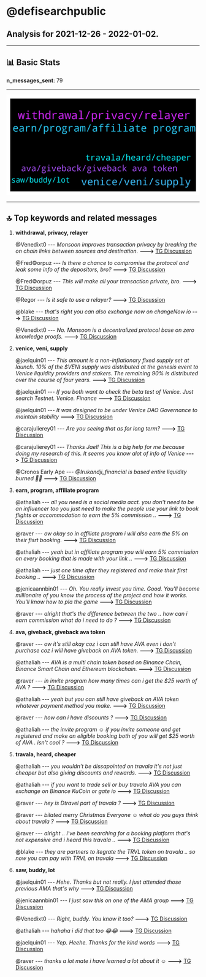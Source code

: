 # **@defisearchpublic**
 ## Analysis for **2021-12-26** - **2022-01-02**.

---

## 📊 **Basic Stats**

**n_messages_sent**: 79

---
![wordcloud](defisearchpublic_7Days_wordcloud.png)

---


## 🔝 **Top keywords and related messages**

1. **withdrawal, privacy, relayer**

    @Venedixt0 --- *Monsoon improves transaction privacy by breaking the on chain links between sources and destination.* **--->** [TG Discussion](https://t.me/defisearchpublic/240662)

    @Fred©orpuz --- *Is there a chance to compromise the protocol and leak some info of the depositors, bro?* **--->** [TG Discussion](https://t.me/defisearchpublic/240671)

    @Fred©orpuz --- *This will make all your transaction private, bro.* **--->** [TG Discussion](https://t.me/defisearchpublic/240656)

    @Regor --- *Is it safe to use a relayer?* **--->** [TG Discussion](https://t.me/defisearchpublic/240669)

    @blake --- *that's right you can also exchange now on  changeNow io* **--->** [TG Discussion](https://t.me/defisearchpublic/240762)

    @Venedixt0 --- *No. Monsoon is a decentralized protocol base on zero knowledge proofs.* **--->** [TG Discussion](https://t.me/defisearchpublic/240672)

2. **venice, veni, supply**

    @jaelquin01 --- *This amount is a non-inflationary fixed supply set at launch. 10% of the $VENI supply was distributed at the genesis event to Venice liquidity providers and stakers. The remaining 90% is distributed over the course of four years.* **--->** [TG Discussion](https://t.me/defisearchpublic/240694)

    @jaelquin01 --- *If you both want to check the beta test of Venice. Just search Testnet. Venice. Finance* **--->** [TG Discussion](https://t.me/defisearchpublic/240700)

    @jaelquin01 --- *It was designed to be under Venice DAO Governance to maintain stability* **--->** [TG Discussion](https://t.me/defisearchpublic/240690)

    @carajulierey01 --- *Are you seeing that as for long term?* **--->** [TG Discussion](https://t.me/defisearchpublic/240688)

    @carajulierey01 --- *Thanks Jael! This is a big help for me because  doing my research of this. It seems you know alot of info of Venice* **--->** [TG Discussion](https://t.me/defisearchpublic/240702)

    @Cronos Early Ape --- *@Irukandji_financial is based entire liquidity burned 🧐🧐* **--->** [TG Discussion](https://t.me/defisearchpublic/240717)

3. **earn, program, affiliate program**

    @athaliah --- *all you need is a social media acct. you don't need to be an influencer too you just need to make the people use your link to book flights or accommodation to earn the 5% commission ..* **--->** [TG Discussion](https://t.me/defisearchpublic/240790)

    @raver --- *ow okay so in affiliate program i will also earn the 5% on their fisrt booking.* **--->** [TG Discussion](https://t.me/defisearchpublic/240787)

    @athaliah --- *yeah but in affiliate program you will earn 5% commission on every booking that is made with your link ..* **--->** [TG Discussion](https://t.me/defisearchpublic/240784)

    @athaliah --- *just one time after they registered and make their first booking ..* **--->** [TG Discussion](https://t.me/defisearchpublic/240786)

    @jenicaannbin01 --- *Oh. You really invest you time. Good. You'll become millionaire of you know the process of the project and how it works. You'll know how to pla the game* **--->** [TG Discussion](https://t.me/defisearchpublic/240704)

    @raver --- *alright that's the difference between the two .. how can i earn commission what do i need to do ?* **--->** [TG Discussion](https://t.me/defisearchpublic/240789)

4. **ava, giveback, giveback ava token**

    @raver --- *ow it's still okay coz i can still have AVA even i don't purchase coz i will have giveback on AVA token.* **--->** [TG Discussion](https://t.me/defisearchpublic/240776)

    @athaliah --- *AVA is a multi chain token based on Binance Chain, Binance Smart Chain and Ethereum blockchain.* **--->** [TG Discussion](https://t.me/defisearchpublic/240765)

    @raver --- *in invite program how many times can i get the $25 worth of AVA ?* **--->** [TG Discussion](https://t.me/defisearchpublic/240785)

    @athaliah --- *yeah but you can still have giveback on AVA token whatever payment method you make.* **--->** [TG Discussion](https://t.me/defisearchpublic/240774)

    @raver --- *how can i have discounts ?* **--->** [TG Discussion](https://t.me/defisearchpublic/240768)

    @athaliah --- *the invite program ☺️ if you invite someone and get registered and make an eligible booking both of you will get $25 worth of AVA . isn't cool ?* **--->** [TG Discussion](https://t.me/defisearchpublic/240779)

5. **travala, heard, cheaper**

    @athaliah --- *you wouldn't be dissapointed on travala it's not just cheaper but also giving discounts and rewards.* **--->** [TG Discussion](https://t.me/defisearchpublic/240767)

    @athaliah --- *if you want to trade sell or buy travala AVA you can exchange on Binance KuCoin or gate io* **--->** [TG Discussion](https://t.me/defisearchpublic/240757)

    @raver --- *hey is Dtravel part of travala ?* **--->** [TG Discussion](https://t.me/defisearchpublic/240769)

    @raver --- *bilated merry Christmas Everyone ☺️ what do you guys think about travala ?* **--->** [TG Discussion](https://t.me/defisearchpublic/240750)

    @raver --- *alright .. i've been searching for a booking platform that's not expensive and i heard this travala ..* **--->** [TG Discussion](https://t.me/defisearchpublic/240766)

    @blake --- *they are partners to itegrate the TRVL token on travala .. so now you can pay with TRVL on travala* **--->** [TG Discussion](https://t.me/defisearchpublic/240770)

6. **saw, buddy, lot**

    @jaelquin01 --- *Hehe. Thanks but not really. I just attended those previous AMA that's why* **--->** [TG Discussion](https://t.me/defisearchpublic/240703)

    @jenicaannbin01 --- *I just saw this on one of the AMA group* **--->** [TG Discussion](https://t.me/defisearchpublic/240685)

    @Venedixt0 --- *Right, buddy. You know it too?* **--->** [TG Discussion](https://t.me/defisearchpublic/240657)

    @athaliah --- *hahaha i did that too 😂😂* **--->** [TG Discussion](https://t.me/defisearchpublic/240783)

    @jaelquin01 --- *Yep. Heehe. Thanks for the kind words* **--->** [TG Discussion](https://t.me/defisearchpublic/240705)

    @raver --- *thanks a lot mate i have learned a lot about it ☺️* **--->** [TG Discussion](https://t.me/defisearchpublic/240792)

